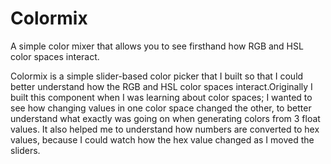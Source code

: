 Colormix
========

A simple color mixer that allows you to see firsthand how RGB and HSL color spaces interact.

Colormix is a simple slider-based color picker that I built so that I could better understand how the RGB and HSL color spaces interact.Originally I built this component when I was learning about color spaces; I wanted to see how changing values in one color space changed the other, to better understand what exactly was going on when generating colors from 3 float values. It also helped me to understand how numbers are converted to hex values, because I could watch how the hex value changed as I moved the sliders.   
